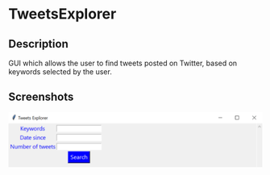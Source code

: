 # TweetsExplorer

## Description
GUI which allows the user to find tweets posted on Twitter, based on keywords selected by the user.

## Screenshots
![](screenshots/image1.png)

 
